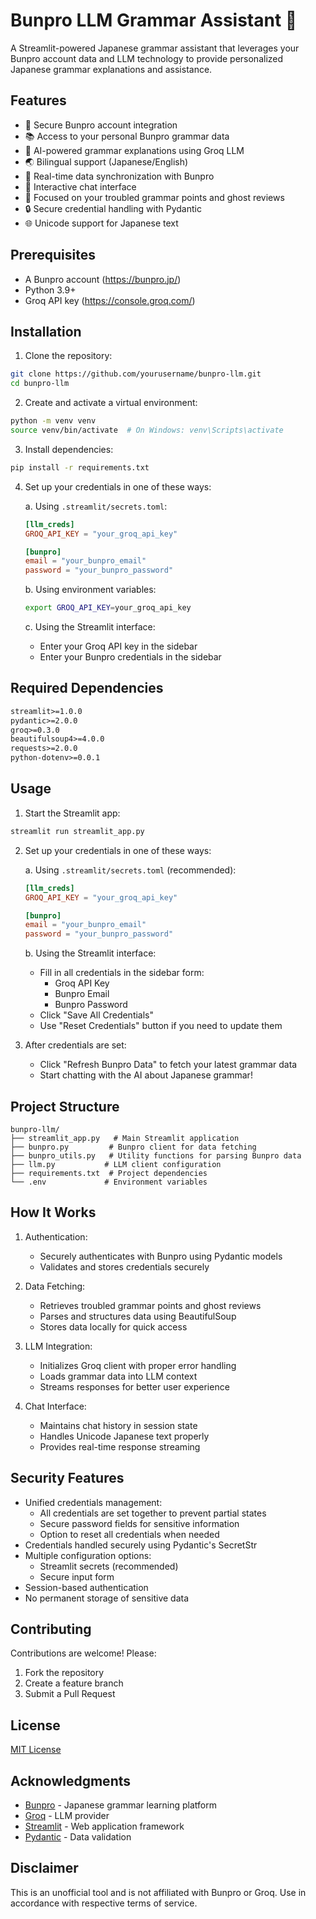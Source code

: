 # Bunpro LLM Grammar Assistant 🎌

A Streamlit-powered Japanese grammar assistant that leverages your Bunpro account data and LLM technology to provide personalized Japanese grammar explanations and assistance.

## Features

- 🔐 Secure Bunpro account integration
- 📚 Access to your personal Bunpro grammar data
- 🤖 AI-powered grammar explanations using Groq LLM
- 🌏 Bilingual support (Japanese/English)
- 🔄 Real-time data synchronization with Bunpro
- 💬 Interactive chat interface
- 🎯 Focused on your troubled grammar points and ghost reviews
- 🔒 Secure credential handling with Pydantic
- 🌐 Unicode support for Japanese text

## Prerequisites

- A Bunpro account (https://bunpro.jp/)
- Python 3.9+
- Groq API key (https://console.groq.com/)

## Installation

1. Clone the repository:
```sh
git clone https://github.com/yourusername/bunpro-llm.git
cd bunpro-llm
```

2. Create and activate a virtual environment:
```sh
python -m venv venv
source venv/bin/activate  # On Windows: venv\Scripts\activate
```

3. Install dependencies:
```sh
pip install -r requirements.txt
```

4. Set up your credentials in one of these ways:

   a. Using `.streamlit/secrets.toml`:
   ```toml
   [llm_creds]
   GROQ_API_KEY = "your_groq_api_key"

   [bunpro]
   email = "your_bunpro_email"
   password = "your_bunpro_password"
   ```

   b. Using environment variables:
   ```sh
   export GROQ_API_KEY=your_groq_api_key
   ```

   c. Using the Streamlit interface:
   - Enter your Groq API key in the sidebar
   - Enter your Bunpro credentials in the sidebar

## Required Dependencies

```txt
streamlit>=1.0.0
pydantic>=2.0.0
groq>=0.3.0
beautifulsoup4>=4.0.0
requests>=2.0.0
python-dotenv>=0.0.1
```

## Usage

1. Start the Streamlit app:
```sh
streamlit run streamlit_app.py
```

2. Set up your credentials in one of these ways:

   a. Using `.streamlit/secrets.toml` (recommended):
   ```toml
   [llm_creds]
   GROQ_API_KEY = "your_groq_api_key"

   [bunpro]
   email = "your_bunpro_email"
   password = "your_bunpro_password"
   ```

   b. Using the Streamlit interface:
   - Fill in all credentials in the sidebar form:
     - Groq API Key
     - Bunpro Email
     - Bunpro Password
   - Click "Save All Credentials"
   - Use "Reset Credentials" button if you need to update them

3. After credentials are set:
   - Click "Refresh Bunpro Data" to fetch your latest grammar data
   - Start chatting with the AI about Japanese grammar!

## Project Structure

```
bunpro-llm/
├── streamlit_app.py   # Main Streamlit application
├── bunpro.py         # Bunpro client for data fetching
├── bunpro_utils.py   # Utility functions for parsing Bunpro data
├── llm.py           # LLM client configuration
├── requirements.txt  # Project dependencies
└── .env             # Environment variables
```

## How It Works

1. Authentication:
   - Securely authenticates with Bunpro using Pydantic models
   - Validates and stores credentials securely

2. Data Fetching:
   - Retrieves troubled grammar points and ghost reviews
   - Parses and structures data using BeautifulSoup
   - Stores data locally for quick access

3. LLM Integration:
   - Initializes Groq client with proper error handling
   - Loads grammar data into LLM context
   - Streams responses for better user experience

4. Chat Interface:
   - Maintains chat history in session state
   - Handles Unicode Japanese text properly
   - Provides real-time response streaming

## Security Features

- Unified credentials management:
  - All credentials are set together to prevent partial states
  - Secure password fields for sensitive information
  - Option to reset all credentials when needed
- Credentials handled securely using Pydantic's SecretStr
- Multiple configuration options:
  - Streamlit secrets (recommended)
  - Secure input form
- Session-based authentication
- No permanent storage of sensitive data

## Contributing

Contributions are welcome! Please:
1. Fork the repository
2. Create a feature branch
3. Submit a Pull Request

## License

[MIT License](LICENSE)

## Acknowledgments

- [Bunpro](https://bunpro.jp/) - Japanese grammar learning platform
- [Groq](https://groq.com/) - LLM provider
- [Streamlit](https://streamlit.io/) - Web application framework
- [Pydantic](https://pydantic.dev/) - Data validation

## Disclaimer

This is an unofficial tool and is not affiliated with Bunpro or Groq. Use in accordance with respective terms of service.